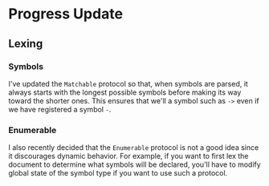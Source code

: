 # Progress Update

## Lexing

### Symbols

I've updated the `Matchable` protocol so that, when symbols are parsed, it always starts with the longest possible symbols before making its way toward the shorter ones. This ensures that we'll a symbol such as `->` even if we have registered a symbol `-`.

### Enumerable

I also recently decided that the `Enumerable` protocol is not a good idea since it discourages dynamic behavior. For example, if you want to first lex the document to determine what symbols will be declared, you'll have to modify global state of the symbol type if you want to use such a protocol.

